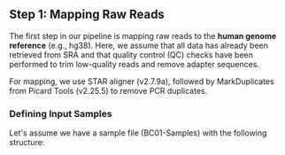 ## Step 1: Mapping Raw Reads
The first step in our pipeline is mapping raw reads to the **human genome reference** (e.g., hg38). Here, we assume that all data has already been retrieved from SRA and that quality control (QC) checks have been performed to trim low-quality reads and remove adapter sequences.

For mapping, we use STAR aligner (v2.7.9a), followed by MarkDuplicates from Picard Tools (v2.25.5) to remove PCR duplicates.

### Defining Input Samples
Let's assume we have a sample file (BC01-Samples) with the following structure:

